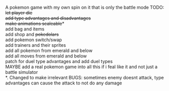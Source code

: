A pokemon game with my own spin on it that is only the battle mode
TODO:\
~~let player die~~ \
~~add type advantages and disadvantages~~\
~~make animations scaleable~~*\
add bag and items\
add shop and ~~pokedolars~~\
add pokemon switch/swap\
add trainers and their sprites\
add all pokemon from emerald and below\
add all moves from emerald and below\
patch for duel type advantages and add duel types\
MAYBE add a real pokemon game into all this if i feal like it and not just a battle simulator\
*. Changed to make irrelevant
BUGS:
	sometimes enemy doesnt attack, type advantages can cause the attack to not do any damage
